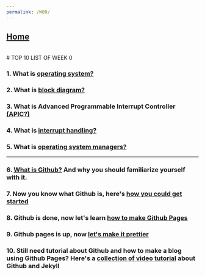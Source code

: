 ```yaml
---
permalink: /W00/
---
```


## [Home](lostfocus94.github.io/os202)
<br>
# TOP 10 LIST OF WEEK 0

### 1. What is [operating system?](https://edu.gcfglobal.org/en/computerbasics/understanding-operating-systems/1/)
### 2. What is [block diagram?](https://www.smartdraw.com/block-diagram/)
### 3. What is Advanced Programmable Interrupt Controller [(APIC?)](https://www.computerhope.com/jargon/a/apic.htm)
### 4. What is [interrupt handling?](http://www.it.uu.se/education/course/homepage/os/vt18/module-1/exception-and-interrupt-handling/)
### 5. What is [operating system managers?](http://www.technologyuk.net/computing/computer-software/operating-systems/os-management-functions.shtml)

<hr>

### 6. [What is Github?](https://www.thebalancecareers.com/what-is-github-and-why-should-i-use-it-2071946) And why you should familiarize yourself with it.
### 7. Now you know what Github is, here's [how you could get started](https://github.com/petanikode/belajar-git)
### 8. Github is done, now let's learn [how to make Github Pages](https://www.thinkful.com/learn/a-guide-to-using-github-pages/)
### 9. Github pages is up, now [let's make it prettier](https://github.blog/2017-11-29-use-any-theme-with-github-pages/)
### 10. Still need tutorial about Github and how to make a blog using Github Pages? Here's a [collection of video tutorial](https://www.youtube.com/playlist?list=PLWzwUIYZpnJuT0sH4BN56P5oWTdHJiTNq) about Github and Jekyll
